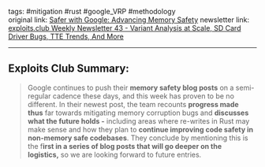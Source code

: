 tags: #mitigation #rust #google_VRP #methodology   
original link: [Safer with Google: Advancing Memory Safety](https://security.googleblog.com/2024/10/safer-with-google-advancing-memory.html?ref=blog.exploits.club)
newsletter link: [exploits.club Weekly Newsletter 43 - Variant Analysis at Scale, SD Card Driver Bugs, TTE Trends, And More](https://blog.exploits.club/exploits-club-weekly-newsletter-43-variant-anal/)

---
## Exploits Club Summary:
> Google continues to push their **memory safety blog posts** on a semi-regular cadence these days, and this week has proven to be no different. In their newest post, the team recounts **progress made thus** far towards mitigating memory corruption bugs and **discusses what the future holds -** including areas where re-writes in Rust may make sense and how they plan to **continue improving code safety in non-memory safe codebases**. They conclude by mentioning this is the f**irst in a series of blog posts that will go deeper on the logistics,** so we are looking forward to future entries. 